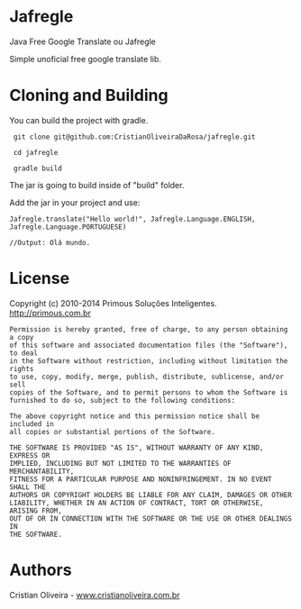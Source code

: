 Jafregle
=====================
Java Free Google Translate ou Jafregle

Simple unoficial free google translate lib.

Cloning and Building
====

You can build the project with gradle.

```
 git clone git@github.com:CristianOliveiraDaRosa/jafregle.git

 cd jafregle

 gradle build

```

The jar is going to build inside of "build" folder.

Add the jar in your project and use:
```
Jafregle.translate("Hello world!", Jafregle.Language.ENGLISH, Jafregle.Language.PORTUGUESE)

//Output: Olá mundo.

```

License
====
  Copyright (c) 2010-2014 Primous Soluções Inteligentes. http://primous.com.br


	Permission is hereby granted, free of charge, to any person obtaining a copy
	of this software and associated documentation files (the "Software"), to deal
	in the Software without restriction, including without limitation the rights
	to use, copy, modify, merge, publish, distribute, sublicense, and/or sell
	copies of the Software, and to permit persons to whom the Software is
	furnished to do so, subject to the following conditions:

	The above copyright notice and this permission notice shall be included in
	all copies or substantial portions of the Software.

	THE SOFTWARE IS PROVIDED "AS IS", WITHOUT WARRANTY OF ANY KIND, EXPRESS OR
	IMPLIED, INCLUDING BUT NOT LIMITED TO THE WARRANTIES OF MERCHANTABILITY,
	FITNESS FOR A PARTICULAR PURPOSE AND NONINFRINGEMENT. IN NO EVENT SHALL THE
	AUTHORS OR COPYRIGHT HOLDERS BE LIABLE FOR ANY CLAIM, DAMAGES OR OTHER
	LIABILITY, WHETHER IN AN ACTION OF CONTRACT, TORT OR OTHERWISE, ARISING FROM,
	OUT OF OR IN CONNECTION WITH THE SOFTWARE OR THE USE OR OTHER DEALINGS IN
	THE SOFTWARE.

Authors
====  
Cristian Oliveira - www.cristianoliveira.com.br

